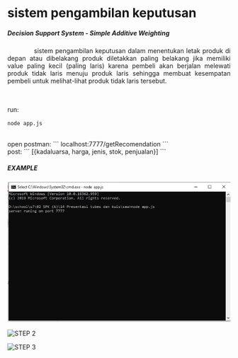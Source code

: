# sistem pengambilan keputusan
##### Decision Support System - Simple Additive Weighting

<div style="text-align: justify">
&nbsp;&nbsp;&nbsp;&nbsp;&nbsp;&nbsp;&nbsp;&nbsp;&nbsp;&nbsp;&nbsp;&nbsp;sistem pengambilan keputusan dalam menentukan letak produk di depan atau dibelakang
produk diletakkan paling belakang jika memiliki value paling kecil (paling laris)
karena pembeli akan berjalan melewati produk tidak laris menuju produk laris
sehingga membuat kesempatan pembeli untuk melihat-lihat produk tidak laris tersebut. 
</div>
<br>
<br>


run: 
```
node app.js
```
<br>
open postman: 
```
localhost:7777/getRecomendation
```
<br>
post: 
```
[{kadaluarsa, harga, jenis, stok, penjualan}]
```



##### EXAMPLE

![STEP 1](https://github.com/tovidd/SAW-SPK/blob/master/example/01-run-server.png)

![STEP 2](https://github.com/tovidd/SAW-SPK/master/02-set-header?raw=true)

![STEP 3](https://github.com/tovidd/SAW-SPK/master/03-set-body-and-post-request?raw=true)
